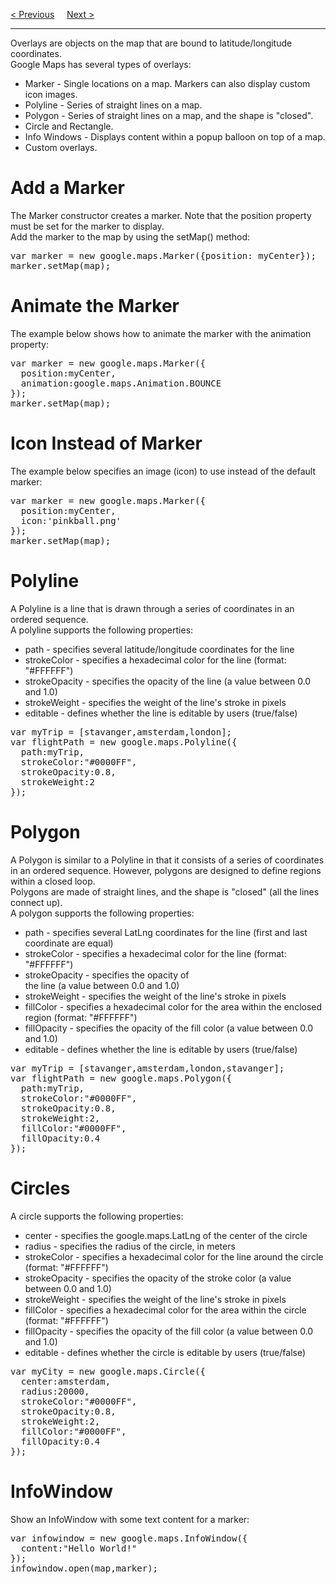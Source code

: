 <a href="/HTML/Graphics/GoogleMaps/Basic.md">&lt; Previous</a>
&nbsp;&nbsp;&nbsp;
<a href="/HTML/Graphics/GoogleMaps/Events.md">Next &gt;</a>
<hr>
Overlays are objects on the map that are bound to latitude/longitude coordinates.
<br>
Google Maps has several types of overlays:
<ul>
  <li>Marker - Single locations on a map. Markers can also display custom icon images.</li>
  <li>Polyline - Series of straight lines on a map.</li>
  <li>Polygon - Series of straight lines on a map, and the shape is "closed".</li>
  <li>Circle and Rectangle.</li>
  <li>Info Windows - Displays content within a popup balloon on top of a map.</li>
  <li>Custom overlays.</li>
</ul>
<h1>Add a Marker</h1>
The Marker constructor creates a marker. Note that the position property must be set for the marker to display.
<br>
Add the marker to the map by using the setMap() method:
<pre>
var marker = new google.maps.Marker({position: myCenter});
marker.setMap(map);
</pre>
<h1>Animate the Marker</h1>
The example below shows how to animate the marker with the animation property:
<pre>
var marker = new google.maps.Marker({
  position:myCenter,
  animation:google.maps.Animation.BOUNCE
});
marker.setMap(map);
</pre>
<h1>Icon Instead of Marker</h1>
The example below specifies an image (icon) to use instead of the default marker:
<pre>
var marker = new google.maps.Marker({
  position:myCenter,
  icon:'pinkball.png'
});
marker.setMap(map);
</pre>
<h1>Polyline</h1>
A Polyline is a line that is drawn through a series of coordinates in an ordered sequence.
<br>
A polyline supports the following properties:
<ul>
  <li>path - specifies several latitude/longitude coordinates for the line</li>
  <li>strokeColor - specifies a hexadecimal color for the line (format: "#FFFFFF")</li>
  <li>strokeOpacity - specifies the opacity of the line (a value between 0.0 and 1.0)</li>
  <li>strokeWeight - specifies the weight of the line's stroke in pixels</li>
  <li>editable - defines whether the line is editable by users (true/false)</li>
</ul>
<pre>
var myTrip = [stavanger,amsterdam,london];
var flightPath = new google.maps.Polyline({
  path:myTrip,
  strokeColor:"#0000FF",
  strokeOpacity:0.8,
  strokeWeight:2
});
</pre>
<h1>Polygon</h1>
A Polygon is similar to a Polyline in that it consists of a series of coordinates in an ordered sequence. However, polygons are designed to define regions within a closed loop.
<br>
Polygons are made of straight lines, and the shape is "closed" (all the lines connect up).
<br>
A polygon supports the following properties:
<ul>
  <li>path - specifies several LatLng coordinates for the line (first and last coordinate are equal)</li>
  <li>strokeColor - specifies a hexadecimal color for the line (format: "#FFFFFF")</li>
  <li>strokeOpacity - specifies the opacity of <br>the line (a value between 0.0 and 1.0)</li>
  <li>strokeWeight - specifies the weight of the line's stroke in pixels</li>
  <li>fillColor - specifies a hexadecimal color for the area within the enclosed region (format: "#FFFFFF")</li>
  <li>fillOpacity - specifies the opacity of the fill color (a value between 0.0 and 1.0)</li>
  <li>editable - defines whether the line is editable by users (true/false)</li>
</ul>
<pre>
var myTrip = [stavanger,amsterdam,london,stavanger];
var flightPath = new google.maps.Polygon({
  path:myTrip,
  strokeColor:"#0000FF",
  strokeOpacity:0.8,
  strokeWeight:2,
  fillColor:"#0000FF",
  fillOpacity:0.4
});
</pre>
<h1>Circles</h1>
A circle supports the following properties:
<ul>
  <li>center - specifies the google.maps.LatLng of the center of the circle</li>
  <li>radius - specifies the radius of the circle, in meters</li>
  <li>strokeColor - specifies a hexadecimal color for the line around the circle (format: "#FFFFFF")</li>
  <li>strokeOpacity - specifies the opacity of the stroke color (a value between 0.0 and 1.0)</li>
  <li>strokeWeight - specifies the weight of the line's stroke in pixels</li>
  <li>fillColor - specifies a hexadecimal color for the area within the circle (format: "#FFFFFF")</li>
  <li>fillOpacity - specifies the opacity of the fill color (a value between 0.0 and 1.0)</li>
  <li>editable - defines whether the circle is editable by users (true/false)</li>
</ul>
<pre>
var myCity = new google.maps.Circle({
  center:amsterdam,
  radius:20000,
  strokeColor:"#0000FF",
  strokeOpacity:0.8,
  strokeWeight:2,
  fillColor:"#0000FF",
  fillOpacity:0.4
});
</pre>
<h1>InfoWindow</h1>
Show an InfoWindow with some text content for a marker:
<pre>
var infowindow = new google.maps.InfoWindow({
  content:"Hello World!"
});
infowindow.open(map,marker);
</pre>
